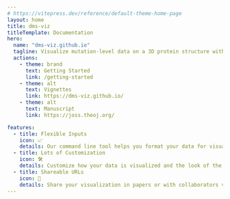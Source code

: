 ```yaml
---
# https://vitepress.dev/reference/default-theme-home-page
layout: home
title: dms-viz
titleTemplate: Documentation
hero:
  name: "dms-viz.github.io"
  tagline: Visualize mutation-level data on a 3D protein structure with a flexible web-based toolkit
  actions:
    - theme: brand
      text: Getting Started
      link: /getting-started
    - theme: alt
      text: Vignettes
      link: https://dms-viz.github.io/
    - theme: alt
      text: Manuscript
      link: https://joss.theoj.org/

features:
  - title: Flexible Inputs
    icon: 📈
    details: Our command line tool helps you format your data for visualization.
  - title: Lots of Customization
    icon: 🛠️
    details: Customize how your data is visualized and the look of the protein structure.
  - title: Shareable URLs
    icon: 🔗
    details: Share your visualization in papers or with collaborators via URL links.
---
```

